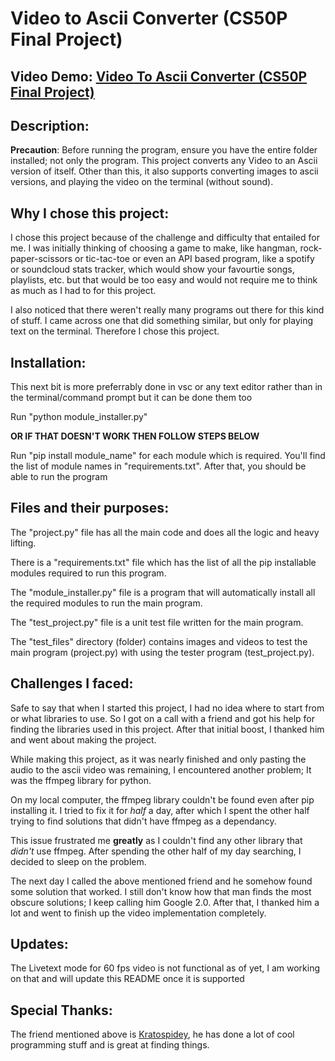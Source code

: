  # Video to Ascii Converter (CS50P Final Project)

## Video Demo:  [Video To Ascii Converter (CS50P Final Project)](https://youtu.be/wPp5nAs8iWE)

## Description:
**Precaution**: Before running the program, ensure you have the entire folder installed; not only the program.
This project converts any Video to an Ascii version of itself.
Other than this, it also supports converting images to ascii versions, and
playing the video on the terminal (without sound).

## Why I chose this project:
I chose this project because of the challenge and difficulty that entailed for me.
I was initially thinking of choosing a game to make, like hangman, rock-paper-scissors or tic-tac-toe or even an API based program, like a spotify or soundcloud stats tracker, which would show your favourtie songs, playlists, etc. but that would be too easy and would not require me to think as much as I had to for this project.

I also noticed that there weren't really many programs out there for this kind of stuff.
I came across one that did something similar, but only for playing text on the terminal.
Therefore I chose this project.

## Installation:
This next bit is more preferrably done in vsc or any text editor rather 
than in the terminal/command prompt but it can be done them too

Run "python module_installer.py"

**OR IF THAT DOESN'T WORK THEN FOLLOW STEPS BELOW**

Run "pip install module_name" for each module which is required. 
You'll find the list of module names in "requirements.txt".
After that, you should be able to run the program

## Files and their purposes:
The "project.py" file has all the main code and does all the logic and heavy lifting.

There is a "requirements.txt" file which has the list of all the pip installable modules required to run this program.

The "module_installer.py" file is a program that will automatically install all the required modules to run the main program.

The "test_project.py" file is a unit test file written for the main program.

The "test_files" directory (folder) contains images and videos to test the main program (project.py) with using the tester program (test_project.py).

## Challenges I faced:
Safe to say that when I started this project, I had no idea where to start from or what libraries to use.
So I got on a call with a friend and got his help for finding the libraries used in this project.
After that initial boost, I thanked him and went about making the project.

While making this project, as it was nearly finished and only pasting the audio to the ascii video was remaining,
I encountered another problem; It was the ffmpeg library for python.

On my local computer, the ffmpeg library couldn't be found even after pip installing it.
I tried to fix it for *half* a day, after which I spent the other half trying to find solutions that didn't have ffmpeg as a dependancy.

This issue frustrated me **greatly** as I couldn't find any other library that *didn't* use ffmpeg.
After spending the other half of my day searching, I decided to sleep on the problem.

The next day I called the above mentioned friend and he somehow found some solution that worked.
I still don't know how that man finds the most obscure solutions; I keep calling him Google 2.0.
After that, I thanked him a lot and went to finish up the video implementation completely.

## Updates:
The Livetext mode for 60 fps video is not functional as of yet, I am working on that and will update this README once it is supported

## Special Thanks:
The friend mentioned above is [Kratospidey](https://github.com/Kratospidey), he has done a lot of cool programming stuff and is great at finding things.